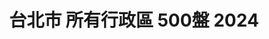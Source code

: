 ---
title: "台北市 所有行政區 500盤 2024"
keywords:
  - 美食競賽
  - 台灣美食
  - 美食精選
datePublished: "2025-06-30"
dateModified: "2025-07-01"
city: "台北市"
district: "所有行政區"
award: "500盤"
year: "2024"
page: 2
count: 210

restaurants:
  - name: "Ad astra"
    city: "台北市"
    district: "中山區"
    address: "台北市中山區中山北路二段45巷23號"
    phone: ""
    geo: "25.054510077740353, 121.52409925203494"
    google_map: "https://maps.app.goo.gl/ckoSsMNEWfXxbEwRA"
    footinder: "https://footinder.com.tw/%e5%8f%b0%e5%8c%97%e5%b8%82%e4%b8%ad%e5%b1%b1%e5%8d%80/52852/"
    official: "https://www.adastra.com.tw/"
    award:
    - name: "500盤"
      year: "2024"
  - name: "鼎泰豐"
    city: "台北市"
    district: "信義區"
    address: "分店眾多請自行搜尋"
    phone: ""
    geo: ""
    google_map: "https://www.google.com/maps/search/%E9%BC%8E%E6%B3%B0%E8%B1%90/@25.0779634,121.5403163,13z/data=!3m1!4b1?entry=ttu&g_ep=EgoyMDI1MDYxNi4wIKXMDSoASAFQAw%3D%3D"
    footinder: "https://footinder.com.tw/%E5%8F%B0%E5%8C%97%E5%B8%82%E5%A4%A7%E5%AE%89%E5%8D%80/31446/"
    official: "https://www.dintaifung.com.tw/"
    award:
    - name: "500盤"
      year: "2024"
  - name: "海倫鮮土司施家粵菜"
    city: "台北市"
    district: "大安區"
    address: "台北市大安區浦城街9-4號"
    phone: "0930612789"
    geo: "25.024700948829437, 121.52720306195057"
    google_map: "https://maps.app.goo.gl/upKYDbHcZoHWYhZU9"
    footinder: "https://footinder.com.tw/%E5%8F%B0%E5%8C%97%E5%B8%82%E5%A4%A7%E5%AE%89%E5%8D%80/362101/"
    official: "https://www.facebook.com/aluenbaker"
    award:
    - name: "500盤"
      year: "2024"
  - name: "盈科EIKA"
    city: "台北市"
    district: "大同區"
    address: "台北市大同區民樂街58號"
    phone: "0225506863"
    geo: "25.05747948001781, 121.51051499826605"
    google_map: "https://maps.app.goo.gl/qvcHzwEWBfE2aWkF6"
    footinder: "https://footinder.com.tw/%E5%8F%B0%E5%8C%97%E5%B8%82%E5%A4%A7%E5%90%8C%E5%8D%80/362105/"
    official: "https://eika.tw/"
    award:
    - name: "500盤"
      year: "2024"
  - name: "TUTTO BELLO"
    city: "台北市"
    district: "中山區"
    address: "台北市中山區雙城街25巷15號1樓"
    phone: "0225923355"
    geo: "25.0662700179023, 121.52535190679987"
    google_map: "https://maps.app.goo.gl/qXdwx3EQkqstWGeG9"
    footinder: "https://footinder.com.tw/%E5%8F%B0%E5%8C%97%E5%B8%82%E4%B8%AD%E5%B1%B1%E5%8D%80/31289/"
    official: "http://www.tuttobello.com.tw/"
    award:
    - name: "500盤"
      year: "2024"
  - name: "TIPSY Sparrow"
    city: "台北市"
    district: "信義區"
    address: "台北市信義區松仁路38號遠東百貨鼎泰豐對面"
    phone: "0266228068"
    geo: "25.03820524947258, 121.56805583836135"
    google_map: "https://maps.app.goo.gl/zg7UATFJBHzPApa49"
    footinder: "https://footinder.com.tw/%E5%8F%B0%E5%8C%97%E5%B8%82%E4%BF%A1%E7%BE%A9%E5%8D%80/362103/"
    official: "https://www.lemeridien-taipei.com/websev?lang=zh-tw&ref=pages&id=675"
    award:
    - name: "500盤"
      year: "2024"
  - name: "EMBERS"
    city: "台北市"
    district: "大安區"
    address: "台北市大安區仁愛路四段122巷24號"
    phone: "0277515598"
    geo: "25.03590358301415, 121.5501756808743"
    google_map: "https://maps.app.goo.gl/BDrqN9jA3JANWghY6"
    footinder: "https://footinder.com.tw/%E5%8F%B0%E5%8C%97%E5%B8%82%E5%A4%A7%E5%AE%89%E5%8D%80/8741/"
    official: "https://www.embersdining.com/"
    award:
    - name: "500盤"
      year: "2024"
  - name: "三六食府"
    city: "台北市"
    district: "大安區"
    address: "台北市大安區師大路92巷13號"
    phone: "0227785899"
    geo: "25.022770935500752, 121.52747976160077"
    google_map: "https://maps.app.goo.gl/ugsFgGTdWaN53mbb8"
    footinder: "https://footinder.com.tw/%E5%8F%B0%E5%8C%97%E5%B8%82%E5%A4%A7%E5%AE%89%E5%8D%80/7857/"
    official: "https://www.facebook.com/36kitchen/"
    award:
    - name: "500盤"
      year: "2024"
  - name: "牡丹．極上 天ぷら"
    city: "台北市"
    district: "大安區"
    address: "台北市大安區四維路52巷17號"
    phone: "0227068699"
    geo: "25.035128866867577, 121.54710593031817"
    google_map: "https://maps.app.goo.gl/oDQU8Z7ek8MxHWhE7"
    footinder: "https://footinder.com.tw/%E5%8F%B0%E5%8C%97%E5%B8%82%E5%A4%A7%E5%AE%89%E5%8D%80/105329/"
    official: "https://www.mudantempura.com/"
    award:
    - name: "500盤"
      year: "2024"
---